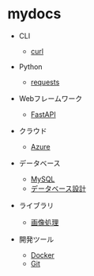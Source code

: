# mydocs

- CLI
  - [curl](./CLI/curl.md)

- Python
  - [requests](./Python/requests.md)

- Webフレームワーク
  - [FastAPI](./Webフレームワーク/FastAPI.md)

- クラウド
  - [Azure](./クラウド/Azure.md)

- データベース
  - [MySQL](./データベース/MySQL.md)
  - [データベース設計](./データベース/データベース設計)

- ライブラリ
  - [画像処理](./ライブラリ/画像処理.md)

- 開発ツール
  - [Docker](./開発ツール/Docker.md)
  - [Git](./開発ツール/Git.md)
